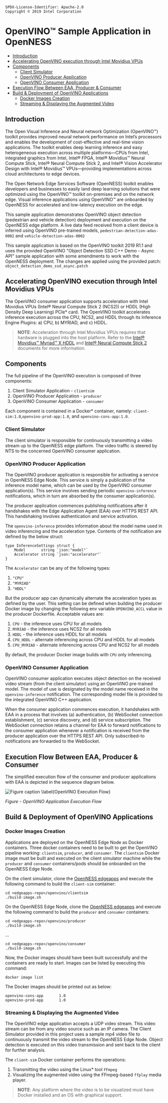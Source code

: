 ```text
SPDX-License-Identifier: Apache-2.0     
Copyright © 2019 Intel Corporation  
```
<!-- omit in toc -->
# OpenVINO™ Sample Application in OpenNESS
- [Introduction](#introduction)
- [Accelerating OpenVINO execution through Intel Movidius VPUs](#accelerating-openvino-execution-through-intel-movidius-vpus)
- [Components](#components)
	- [Client Simulator](#client-simulator)
	- [OpenVINO Producer Application](#openvino-producer-application)
	- [OpenVINO Consumer Application](#openvino-consumer-application)
- [Execution Flow Between EAA, Producer & Consumer](#execution-flow-between-eaa-producer--consumer)
- [Build & Deployment of OpenVINO Applications](#build--deployment-of-openvino-applications)
	- [Docker Images Creation](#docker-images-creation)
	- [Streaming & Displaying the Augmented Video](#streaming--displaying-the-augmented-video)

## Introduction
The Open Visual Inference and Neural network Optimization (OpenVINO™) toolkit provides improved neural network performance on Intel’s processors and enables the development of cost-effective and real-time vision applications. The toolkit enables deep learning inference and easy heterogeneous execution across multiple platforms—CPUs from Intel, integrated graphics from Intel, Intel® FPGA, Intel® Movidius™ Neural Compute Stick, Intel® Neural Compute Stick 2, and Intel® Vision Accelerator Design with Intel® Movidius™ VPUs—providing implementations across cloud architectures to edge devices.

The Open Network Edge Services Software (OpenNESS) toolkit enables developers and businesses to easily land deep learning solutions that were optimized using the OpenVINO™ toolkit on-premises and on the network edge. Visual inference applications using OpenVINO™ are onboarded by OpenNESS for accelerated and low-latency execution on the edge.

This sample application demonstrates OpenVINO object detection (pedestrian and vehicle detection) deployment and execution on the OpenNESS edge platform. A live data feed received from a client device is inferred using OpenVINO pre-trained models, `pedestrian-detection-adas-0002` and `vehicle-detection-adas-0002`

This sample application is based on the OpenVINO toolkit 2019 R1.1 and uses the provided OpenVINO "Object Detection SSD C++ Demo - Async API" sample application with some amendments to work with the OpenNESS deployment. The changes are applied using the provided patch: `object_detection_demo_ssd_async.patch`

## Accelerating OpenVINO execution through Intel Movidius VPUs

The OpenVINO consumer application supports acceleration with Intel Movidius VPUs (Intel® Neural Compute Stick 2 (NCS2)) or HDDL (High Density Deep Learning) PCIe\* card.
The OpenVINO toolkit accelerates inference execution across the CPU, NCS2, and HDDL through its Inference Engine Plugins: a) CPU, b) MYRIAD, and c) HDDL.

> **NOTE**: Acceleration through Intel Movidius VPUs requires that hardware is plugged into the host platform. Refer to the [Intel® Movidius™ Myriad™ X HDDL](../enhanced-platform-awareness/openness_hddl.md) and [Intel® Neural Compute Stick 2](https://ark.intel.com/content/www/us/en/ark/products/140109/intel-neural-compute-stick-2.html) documents for more information.

## Components

The full pipeline of the OpenVINO execution is composed of three components:

 1. Client Simulator Application - `clientsim`
 2. OpenVINO Producer Application - `producer`
 3. OpenVINO Consumer Application - `consumer`

Each component is contained in a Docker\* container, namely: `client-sim:1.0`,`openvino-prod-app:1.0`, and `openvino-cons-app:1.0`.

### Client Simulator

The client simulator is responsible for continuously transmitting a video stream up to the OpenNESS edge platform. The video traffic is steered by NTS to the concerned OpenVINO consumer application.

### OpenVINO Producer Application

The OpenVINO producer application is responsible for activating a service in OpenNESS Edge Node. This service is simply a publication of the inference model name, which can be used by the OpenVINO consumer application(s). This service involves sending periodic `openvino-inference` notifications, which in turn are absorbed by the consumer application(s).

The producer application commences publishing notifications after it handshakes with the Edge Application Agent (EAA) over HTTPS REST API. This handshaking involves authentication and service activation.

The `openvino-inference` provides information about the model name used in video inferencing and the acceleration type. Contents of the notification are defined by the below struct:

```golang
type InferenceSettings struct {
	Model       string `json:"model"`
	Accelerator string `json:"accelerator"`
}
```

The `Accelerator` can be any of the following types:
1. `"CPU"`
2. `"MYRIAD"`
3. `"HDDL"`

But the producer app can dynamically alternate the acceleration types as defined by the user. This setting can be defined when building the producer Docker image by changing the following env variable `OPENVINO_ACCL` value in the producer Dockerfile. Acceptable values are:

1. `CPU` - the inference uses CPU for all models
2. `MYRIAD` - the inference uses NCS2 for all models
3. `HDDL` - the inference uses HDDL for all models
4. `CPU_HDDL` - alternate inferencing across CPU and HDDL for all models
5. `CPU_MYRIAD` - alternate inferencing across CPU and NCS2 for all models

By default, the producer Docker image builds with `CPU` only inferencing.

### OpenVINO Consumer Application

OpenVINO consumer application executes object detection on the received video stream (from the client simulator) using an OpenVINO pre-trained model. The model of use is designated by the model name received in the `openvino-inference` notification. The corresponding model file is provided to the integrated OpenVINO C++ application.

When the consumer application commences execution, it handshakes with EAA in a process that involves (a) authentication, (b) WebSocket connection establishment, (c) service discovery, and (d) service subscription. The WebSocket connection retains a channel for EAA to forward notifications to the consumer application whenever a notification is received from the producer application over the HTTPS REST API. Only subscribed-to notifications are forwarded to the WebSocket.

## Execution Flow Between EAA, Producer & Consumer

The simplified execution flow of the consumer and producer applications with EAA is depicted in the sequence diagram below.

![Figure caption \label{OpenVINO Execution Flow}](app-guide/openness_openvinoexecflow.png)

_Figure - OpenVINO Application Execution Flow_

## Build & Deployment of OpenVINO Applications

### Docker Images Creation

Applications are deployed on the OpenNESS Edge Node as Docker containers. Three docker containers need to be built to get the OpenVINO pipeline working: `clientsim`, `producer`, and `consumer`. The `clientsim` Docker image must be built and executed on the client simulator machine while the `producer` and `consumer` containers/pods should be onboarded on the OpenNESS Edge Node.

On the client simulator, clone the [OpenNESS edgeapps](https://github.com/open-ness/edgeapps) and execute the following command to build the `client-sim` container:

```shell
cd <edgeapps-repo>/openvino/clientsim
./build-image.sh
```

On the OpenNESS Edge Node, clone the [OpenNESS edgeapps](https://github.com/open-ness/edgeapps) and execute the following command to build the `producer` and `consumer` containers:
```shell
cd <edgeapps-repo>/openvino/producer
./build-image.sh
```
...
```shell
cd <edgeapps-repo>/openvino/consumer
./build-image.sh
```

Now, the Docker images should have been built successfully and the containers are ready to start. Images can be listed by executing this command:

```shell
docker image list
```

The Docker images should be printed out as below:

```shell
openvino-cons-app       1.0
openvino-prod-app       1.0
```

### Streaming & Displaying the Augmented Video

The OpenVINO edge application accepts a UDP video stream. This video stream can
be from any video source such as an IP camera. The Client Simulator provided in
this project uses a sample mp4 video file to continuously transmit the video
stream to the OpenNESS Edge Node. Object detection is executed on this video
transmission and sent back to the client for further analysis.

The `client-sim` Docker container performs the operations:
1. Transmitting the video using the Linux\* tool `FFmpeg`
2. Visualizing the augmented video using the FFmpeg-based `ffplay`
   media player.

> **NOTE**: Any platform where the video is to be visualized must have Docker installed and an OS with graphical support.
